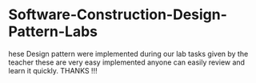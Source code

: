 # Software-Construction-Design-Pattern-Labs
hese Design pattern were implemented during our lab tasks given by the teacher these are very easy implemented anyone can easily review and learn it quickly. THANKS !!!

